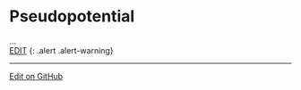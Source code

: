 # Pseudopotential


...<br/>
[EDIT](https://github.com/McCoyGroup/References/edit/gh-pages/References/Hamiltonian%20Components/Pseudopotential.md)
{: .alert .alert-warning}

---

[Edit on GitHub](https://github.com/McCoyGroup/References/edit/gh-pages/References/Hamiltonian%20Components/Pseudopotential.md)